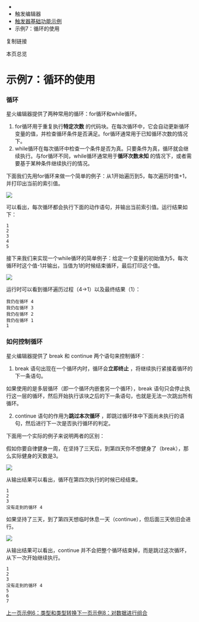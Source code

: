   * [](/)
  * 触发编辑器
  * [触发器基础功能示例](/Manual/TriggerEditor/Example/Intro)
  * 示例7：循环的使用

复制链接

本页总览

# 示例7：循环的使用

### 循环[​](/Manual/TriggerEditor/Example/Loops#循环 "循环的直接链接")

星火编辑器提供了两种常用的循环：for循环和while循环。

  1. for循环用于重复执行**特定次数** 的代码块。在每次循环中，它会自动更新循环变量的值，并检查循环条件是否满足。for循环通常用于已知循环次数的情况下。
  2. while循环在每次循环中检查一个条件是否为真。只要条件为真，循环就会继续执行。与for循环不同，while循环通常用于**循环次数未知** 的情况下，或者需要基于某种条件继续执行的情况。

下面我们先用for循环来做一个简单的例子：从1开始遍历到5，每次遍历时值+1，并打印出当前的索引值。

![](https://doc.sce.xd.com/assets/images/ForExample-440508750fd271d16bc6a771c7e349ca.png)

可以看出，每次循环都会执行下面的动作语句，并输出当前索引值。运行结果如下：

    
    
    1  
    2  
    3  
    4  
    5  
    

接下来我们来实现一个while循环的简单例子：给定一个变量的初始值为5，每次循环时这个值-1并输出，当值为1的时候结束循环，最后打印这个值。

![](https://doc.sce.xd.com/assets/images/WhileExample-6dd6b1fbd16a95bbe91c1ab71bb50dd7.png)

运行时可以看到循环遍历过程（4->1）以及最终结果（1）：

    
    
    我仍在循环 4  
    我仍在循环 3  
    我仍在循环 2  
    我仍在循环 1  
    1  
    

### 如何控制循环[​](/Manual/TriggerEditor/Example/Loops#如何控制循环 "如何控制循环的直接链接")

星火编辑器提供了 break 和 continue 两个语句来控制循环：

  1. break 语句出现在一个循环内时，循环会**立即终止** ，将继续执行紧接着循环的下一条语句。

如果使用的是多层循环（即一个循环内嵌套另一个循环），break 语句只会停止执行这一层的循环，然后开始执行该块之后的下一条语句，也就是无法一次跳出所有循环。

  2. continue 语句的作用为**跳过本次循环** ，即跳过循环体中下面尚未执行的语句，然后进行下一次是否执行循环的判定。

下面用一个实际的例子来说明两者的区别：

假如你要自律健身一周，在坚持了三天后，到第四天你不想健身了（break），那么实际健身的天数是3。

![](https://doc.sce.xd.com/assets/images/BreakExample-106e0a0379a32cbcc26ed30efae6124f.png)

从输出结果可以看出，循环在第四次执行的时候已经结束。

    
    
    1  
    2  
    3  
    没有走到的循环 4  
    

如果坚持了三天，到了第四天想临时休息一天（continue），但后面三天依旧会进行。

![](https://doc.sce.xd.com/assets/images/ContinueExample-de06218377e257d5601852ad440bae39.png)

从输出结果可以看出，continue 并不会把整个循环结束掉，而是跳过这次循环，从下一次开始继续执行。

    
    
    1  
    2  
    3  
    没有走到的循环 4  
    5  
    6  
    7  
    

[上一页示例6：类型和类型转换](/Manual/TriggerEditor/Example/TypeAndConversion)[下一页示例8：对数据进行组合](/Manual/TriggerEditor/Example/Collections)


